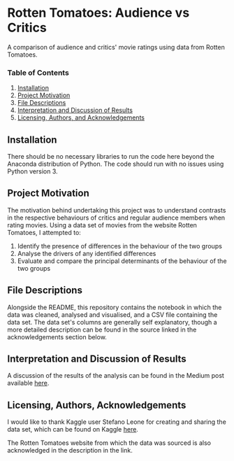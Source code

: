 # Rotten Tomatoes: Audience vs Critics
A comparison of audience and critics' movie ratings using data from Rotten Tomatoes.

### Table of Contents

1. [Installation](#installation)
2. [Project Motivation](#motivation)
3. [File Descriptions](#files)
4. [Interpretation and Discussion of Results](#results)
5. [Licensing, Authors, and Acknowledgements](#licensing)

## Installation <a name="installation"></a>

There should be no necessary libraries to run the code here beyond the Anaconda distribution of Python.  The code should run with no issues using Python version 3.

## Project Motivation<a name="motivation"></a>

The motivation behind undertaking this project was to understand contrasts in the respective behaviours of critics and regular audience members when rating movies. Using a data set of movies from the website Rotten Tomatoes, I attempted to:

1. Identify the presence of differences in the behaviour of the two groups
2. Analyse the drivers of any identified differences
3. Evaluate and compare the principal determinants of the behaviour of the two groups

## File Descriptions <a name="files"></a>

Alongside the README, this repository contains the notebook in which the data was cleaned, analysed and visualised, and a CSV file containing the data set. The data set's columns are generally self explanatory, though a more detailed description can be found in the source linked in the acknowledgements section below.

## Interpretation and Discussion of Results <a name="results"></a>

A discussion of the results of the analysis can be found in the Medium post available [here](https://harryr96.medium.com/what-makes-for-a-good-movie-8e10896e0f1b).

## Licensing, Authors, Acknowledgements <a name="licensing"></a>

I would like to thank Kaggle user Stefano Leone for creating and sharing the data set, which can be found on Kaggle [here](https://www.kaggle.com/stefanoleone992/rotten-tomatoes-movies-and-critic-reviews-dataset?select=rotten_tomatoes_movies.csv).

The Rotten Tomatoes website from which the data was sourced is also acknowledged in the description in the link.
